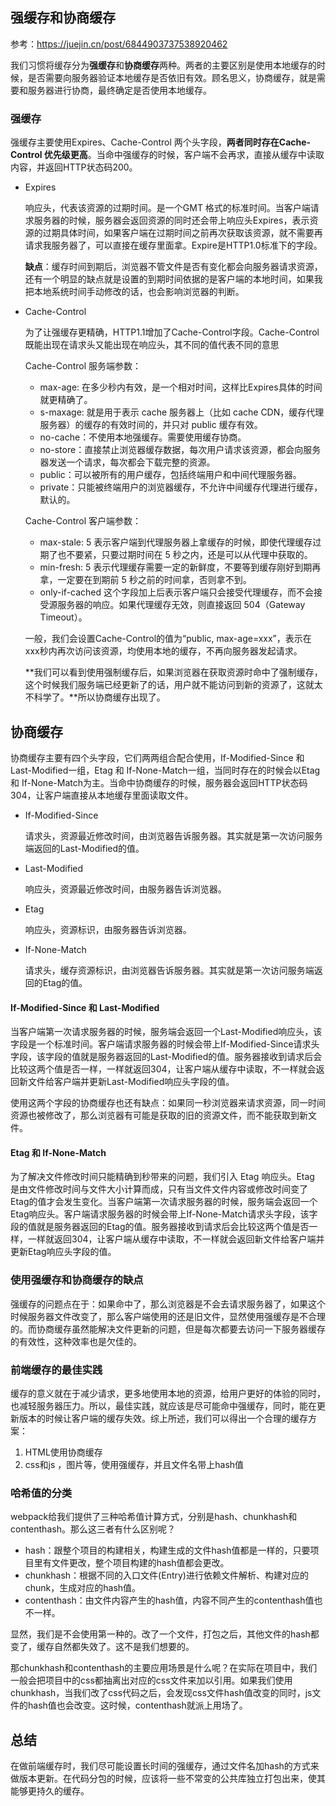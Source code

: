 ## 强缓存和协商缓存

参考：https://juejin.cn/post/6844903737538920462

我们习惯将缓存分为**强缓存**和**协商缓存**两种。两者的主要区别是使用本地缓存的时候，是否需要向服务器验证本地缓存是否依旧有效。顾名思义，协商缓存，就是需要和服务器进行协商，最终确定是否使用本地缓存。

### 强缓存

强缓存主要使用Expires、Cache-Control 两个头字段，**两者同时存在Cache-Control 优先级更高**。当命中强缓存的时候，客户端不会再求，直接从缓存中读取内容，并返回HTTP状态码200。

- Expires

  响应头，代表该资源的过期时间。是一个GMT 格式的标准时间。当客户端请求服务器的时候，服务器会返回资源的同时还会带上响应头Expires，表示资源的过期具体时间，如果客户端在过期时间之前再次获取该资源，就不需要再请求我服务器了，可以直接在缓存里面拿。Expire是HTTP1.0标准下的字段。

  **缺点**：缓存时间到期后，浏览器不管文件是否有变化都会向服务器请求资源，还有一个明显的缺点就是设置的到期时间依据的是客户端的本地时间，如果我把本地系统时间手动修改的话，也会影响浏览器的判断。

- Cache-Control

  为了让强缓存更精确，HTTP1.1增加了Cache-Control字段。Cache-Control既能出现在请求头又能出现在响应头，其不同的值代表不同的意思

  Cache-Control 服务端参数：

  - max-age: 在多少秒内有效，是一个相对时间，这样比Expires具体的时间就更精确了。
  - s-maxage: 就是用于表示 cache 服务器上（比如 cache CDN，缓存代理服务器）的缓存的有效时间的，并只对 public 缓存有效。
  - no-cache：不使用本地强缓存。需要使用缓存协商。
  - no-store：直接禁止浏览器缓存数据，每次用户请求该资源，都会向服务器发送一个请求，每次都会下载完整的资源。
  - public：可以被所有的用户缓存，包括终端用户和中间代理服务器。
  - private：只能被终端用户的浏览器缓存，不允许中间缓存代理进行缓存，默认的。

  Cache-Control 客户端参数：

  - max-stale: 5 表示客户端到代理服务器上拿缓存的时候，即使代理缓存过期了也不要紧，只要过期时间在 5 秒之内，还是可以从代理中获取的。
  - min-fresh: 5 表示代理缓存需要一定的新鲜度，不要等到缓存刚好到期再拿，一定要在到期前 5 秒之前的时间拿，否则拿不到。
  - only-if-cached 这个字段加上后表示客户端只会接受代理缓存，而不会接受源服务器的响应。如果代理缓存无效，则直接返回 504（Gateway Timeout）。

  一般，我们会设置Cache-Control的值为“public, max-age=xxx”，表示在xxx秒内再次访问该资源，均使用本地的缓存，不再向服务器发起请求。

  **我们可以看到使用强制缓存后，如果浏览器在获取资源时命中了强制缓存，这个时候我们服务端已经更新了的话，用户就不能访问到新的资源了，这就太不科学了。**所以协商缓存出现了。

## 协商缓存

协商缓存主要有四个头字段，它们两两组合配合使用，If-Modified-Since 和 Last-Modified一组，Etag 和 If-None-Match一组，当同时存在的时候会以Etag 和 If-None-Match为主。当命中协商缓存的时候，服务器会返回HTTP状态码304，让客户端直接从本地缓存里面读取文件。

- If-Modified-Since

  请求头，资源最近修改时间，由浏览器告诉服务器。其实就是第一次访问服务端返回的Last-Modified的值。

- Last-Modified

  响应头，资源最近修改时间，由服务器告诉浏览器。

- Etag

  响应头，资源标识，由服务器告诉浏览器。

- If-None-Match

  请求头，缓存资源标识，由浏览器告诉服务器。其实就是第一次访问服务端返回的Etag的值。

#### If-Modified-Since 和 Last-Modified

当客户端第一次请求服务器的时候，服务端会返回一个Last-Modified响应头，该字段是一个标准时间。客户端请求服务器的时候会带上If-Modified-Since请求头字段，该字段的值就是服务器返回的Last-Modified的值。服务器接收到请求后会比较这两个值是否一样，一样就返回304，让客户端从缓存中读取，不一样就会返回新文件给客户端并更新Last-Modified响应头字段的值。

使用这两个字段的协商缓存也还有缺点：如果同一秒浏览器来请求资源，同一时间资源也被修改了，那么浏览器有可能是获取的旧的资源文件，而不能获取到新文件。

#### Etag 和 If-None-Match

为了解决文件修改时间只能精确到秒带来的问题，我们引入 Etag 响应头。Etag 是由文件修改时间与文件大小计算而成，只有当文件文件内容或修改时间变了Etag的值才会发生变化。当客户端第一次请求服务器的时候，服务端会返回一个Etag响应头。客户端请求服务器的时候会带上If-None-Match请求头字段，该字段的值就是服务器返回的Etag的值。服务器接收到请求后会比较这两个值是否一样，一样就返回304，让客户端从缓存中读取，不一样就会返回新文件给客户端并更新Etag响应头字段的值。

### 使用强缓存和协商缓存的缺点

强缓存的问题点在于：如果命中了，那么浏览器是不会去请求服务器了，如果这个时候服务器文件改变了，那么客户端使用的还是旧文件，显然使用强缓存是不合理的。而协商缓存虽然能解决文件更新的问题，但是每次都要去访问一下服务器缓存的有效性，这种效率也是欠佳的。

### 前端缓存的最佳实践

缓存的意义就在于减少请求，更多地使用本地的资源，给用户更好的体验的同时，也减轻服务器压力。所以，最佳实践，就应该是尽可能命中强缓存，同时，能在更新版本的时候让客户端的缓存失效。综上所述，我们可以得出一个合理的缓存方案：

1. HTML使用协商缓存
2. css和js ，图片等，使用强缓存，并且文件名带上hash值

### 哈希值的分类

webpack给我们提供了三种哈希值计算方式，分别是hash、chunkhash和contenthash。那么这三者有什么区别呢？

- hash：跟整个项目的构建相关，构建生成的文件hash值都是一样的，只要项目里有文件更改，整个项目构建的hash值都会更改。
- chunkhash：根据不同的入口文件(Entry)进行依赖文件解析、构建对应的chunk，生成对应的hash值。
- contenthash：由文件内容产生的hash值，内容不同产生的contenthash值也不一样。

显然，我们是不会使用第一种的。改了一个文件，打包之后，其他文件的hash都变了，缓存自然都失效了。这不是我们想要的。

那chunkhash和contenthash的主要应用场景是什么呢？在实际在项目中，我们一般会把项目中的css都抽离出对应的css文件来加以引用。如果我们使用chunkhash，当我们改了css代码之后，会发现css文件hash值改变的同时，js文件的hash值也会改变。这时候，contenthash就派上用场了。

## 总结

在做前端缓存时，我们尽可能设置长时间的强缓存，通过文件名加hash的方式来做版本更新。在代码分包的时候，应该将一些不常变的公共库独立打包出来，使其能够更持久的缓存。